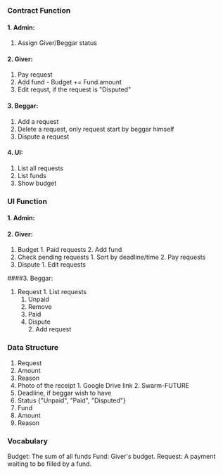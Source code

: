 ### Contract Function
#### 1. Admin:
  1. Assign Giver/Beggar status
 
#### 2. Giver:
  1. Pay request
  2. Add fund - Budget += Fund.amount
  3. Edit requst, if the request is "Disputed"

  
#### 3. Beggar:
  1. Add a request
  2. Delete a request, only request start by beggar himself
  3. Dispute a request
  
#### 4. UI:
  1. List all requests 
  2. List funds
  3. Show budget



### UI Function
#### 1. Admin: 

#### 2. Giver:
  1. Budget
  	1. Paid requests
  	2. Add fund
  2. Check pending requests
    1. Sort by deadline/time
    2. Pay requests
  3. Dispute
  	1. Edit requests
  
####3. Beggar:
  1. Request
    1. List requests
      1. Unpaid
      	1. Remove
      2. Paid
        1. Dispute     
    2. Add request
    
  
### Data Structure
1. Request
  1. Amount
  2. Reason
  3. Photo of the receipt
    1. Google Drive link
    2. Swarm-FUTURE
  4. Deadline, if beggar wish to have
  5. Status {"Unpaid", "Paid", "Disputed"}
2. Fund
  1. Amount
  2. Reason

  
  
### Vocabulary
Budget: The sum of all funds
Fund: Giver's budget. 
Request: A payment waiting to be filled by a fund.
